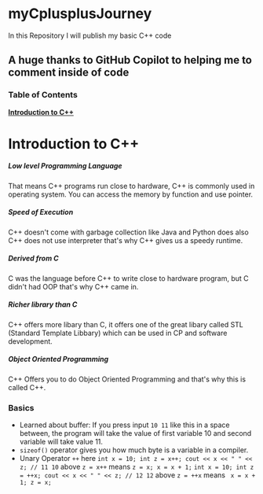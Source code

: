 # myCplusplusJourney
In this Repository I will publish my basic C++ code

## A huge thanks to GitHub Copilot to helping me to comment inside of code

### Table of Contents

**[Introduction to C++](#introduction-to-c++)**<br>

# Introduction to C++
##### Low level Programming Language
That means C++ programs run close to hardware, C++ is commonly used in operating system. You can access the memory by function and use pointer.
##### Speed of Execution
C++ doesn't come with garbage collection like Java and Python does also C++ does not use interpreter that's why C++ gives us a speedy runtime.
##### Derived from C
C was the language before C++ to write close to hardware program, but C didn't had OOP that's why C++ came in.
##### Richer library than C
C++ offers more libary than C, it offers one of the great libary called STL (Standard Template Libbary) which can be used in CP and software development.
##### Object Oriented Programming
C++ Offers you to do Object Oriented Programming and that's why this is called C++.

### Basics
- Learned about buffer: If you press input `10 11` like this in a space between, the program will take the value of first variable 10 and second variable will take value 11.
- `sizeof()` operator gives you how much byte is a variable in a compiler.
- Unary Operator `++` here 
``` int x = 10; int z = x++; cout << x << " " << z; // 11 10 ```
above `z = x++` means `z = x; x = x + 1;`
``` int x = 10; int z = ++x; cout << x << " " << z; // 12 12 ```
above `z = ++x` means ` x = x + 1; z = x;`
